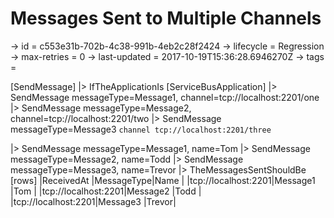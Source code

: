 # Messages Sent to Multiple Channels

-> id = c553e31b-702b-4c38-991b-4eb2c28f2424
-> lifecycle = Regression
-> max-retries = 0
-> last-updated = 2017-10-19T15:36:28.6946270Z
-> tags = 

[SendMessage]
|> IfTheApplicationIs
    [ServiceBusApplication]
    |> SendMessage messageType=Message1, channel=tcp://localhost:2201/one
    |> SendMessage messageType=Message2, channel=tcp://localhost:2201/two
    |> SendMessage messageType=Message3
    ``` channel
    tcp://localhost:2201/three
    ```


|> SendMessage messageType=Message1, name=Tom
|> SendMessage messageType=Message2, name=Todd
|> SendMessage messageType=Message3, name=Trevor
|> TheMessagesSentShouldBe
    [rows]
    |ReceivedAt          |MessageType|Name  |
    |tcp://localhost:2201|Message1   |Tom   |
    |tcp://localhost:2201|Message2   |Todd  |
    |tcp://localhost:2201|Message3   |Trevor|

~~~
